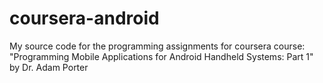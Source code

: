 # coursera-android
My source code for the programming assignments for coursera course: "Programming Mobile Applications for Android Handheld Systems: Part 1" by Dr. Adam Porter
